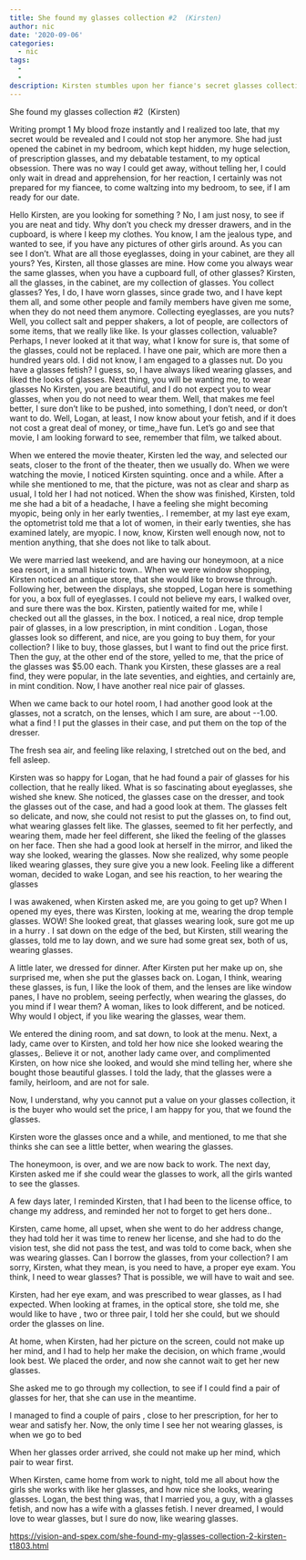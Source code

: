```yaml
---
title: She found my glasses collection #2  (Kirsten)
author: nic
date: '2020-09-06'
categories:
  - nic
tags:
  - 
  - 
description: Kirsten stumbles upon her fiance's secret glasses collection, leading to a surprising revelation about his obsession.
---
```

She found my glasses collection #2  (Kirsten)

Writing prompt 1
My blood froze instantly and I realized too late, that my secret would be revealed and I could not stop her anymore.
She had just opened the cabinet in my bedroom, which kept hidden, my huge selection, of prescription glasses, and my debatable testament, to my optical obsession.
There was no way I could get away, without telling her, I could only wait in dread and apprehension, for her reaction, 
I certainly was not prepared for my fiancee, to come waltzing into my bedroom, to see, if I am ready for our date.

Hello Kirsten, are you looking for something ?
No, I am just nosy, to see if you are neat and tidy.
Why don’t you check my dresser drawers, and in the cupboard, is where I keep my clothes.
You know, I am the jealous type, and wanted to see, if you have any pictures of other girls around.
As you can see I don’t.
What are all those eyeglasses, doing in your cabinet, are they all yours?
Yes, Kirsten, all those glasses are mine.
How come you always wear the same glasses, when you have a cupboard full, of other glasses?
Kirsten, all the glasses, in the cabinet, are my collection of glasses.
You collect glasses?
Yes, I do, I have worn glasses, since grade two, and I have kept them all, and some other people and family members have given me some,
when they do not need them anymore.
Collecting eyeglasses, are you nuts?
Well, you collect salt and pepper shakers, a lot of people, are collectors of some items, that we really like like. 
Is your glasses collection, valuable?
Perhaps, I never looked at it that way, what I know for sure is, that some of the glasses, could not be replaced.
I have one pair, which are more then a hundred years old.
I did not know, I am engaged to a glasses nut.
Do you have a glasses fetish?
I guess, so, I have always liked wearing glasses, and liked the looks of glasses.
Next thing, you will be wanting me, to wear glasses
No Kirsten, you are beautiful, and I do not expect you to wear glasses, when you do not need to wear them.
Well, that makes me feel better, I sure don’t like to be pushed, into something, I don’t need, or don’t want to do.
Well, Logan, at least, I now know about your fetish, and if it does not cost a great deal of money, or time,,have fun.
Let’s go and see that movie, I am looking forward to see, remember that film, we talked about.

When we entered the movie theater, Kirsten led the way, and selected our seats, closer to the front of the theater, then we usually do.
When we were watching the movie, I noticed Kirsten squinting. once and a while.
After a while she mentioned to me, that the picture, was not as clear and sharp as usual, I told her I had not noticed.
When the show was finished, Kirsten, told me she had a bit of a headache,
I have a feeling she might becoming myopic, being only in her early twenties,. 
I remember, at my last eye exam, the optometrist told me that a lot of women, in their early twenties, she has examined lately, are myopic. 
I now, know, Kirsten well enough now, not to mention anything, that she does not like to talk about.

We were married last weekend, and are having our honeymoon, at a nice sea resort, in a small historic town..
When we were window shopping, Kirsten noticed an antique store, that she would like to browse through.
Following her, between the displays, she stopped, Logan here is something for you, a box full of eyeglasses.
I could not believe my ears, I walked over, and sure there was the box.
Kirsten, patiently waited for me, while I checked out all the glasses, in the box.
I noticed, a real nice, drop temple pair of glasses, in a low prescription, in mint condition .
Logan, those glasses look so different, and nice, are you going to buy them, for your collection?
I like to buy, those glasses, but I want to find out the price first.
Then the guy, at the other end of the store, yelled to me, that the price of the glasses was $5.00 each.
Thank you Kirsten, these glasses are a real find, they were popular, in the late seventies, and eighties, and certainly are, in mint condition.
Now, I have another real nice pair of glasses.

When we came back to our hotel room, I had another good look at the glasses, not a scratch, on the lenses, which I am sure, are about --1.00. what a find !
I put the glasses in their case, and put them on the top of the dresser.

The fresh sea air, and feeling like relaxing, I stretched out on the bed, and fell asleep.

Kirsten was so happy for Logan, that he had found a pair of glasses for his collection, that he really liked.
What is so fascinating about eyeglasses, she wished she knew.
She noticed, the glasses case on the dresser, and took the glasses out of the case, and had a good look at them.
The glasses felt so delicate, and now, she could not resist to put the glasses on, to find out, what wearing glasses felt like.
The glasses, seemed to fit her perfectly, and wearing them, made her feel different, she liked the feeling of the glasses on her face.
Then she had a good look at herself in the mirror, and liked the way she looked, wearing the glasses.
Now she realized, why some people liked wearing glasses, they sure give you a new look.
Feeling like a different woman, decided to wake Logan, and see his reaction, to her wearing the glasses

I was awakened, when Kirsten asked me, are you going to get up?
When I opened my eyes, there was Kirsten, looking at me, wearing the drop temple glasses.
WOW! She looked great, that glasses wearing look, sure got me up in a hurry .
I sat down on the edge of the bed, but Kirsten, still wearing the glasses, told me to lay down, and we sure had some great sex, both of us, wearing glasses.

A little later, we dressed for dinner.
After Kirsten put her make up on, she surprised me, when she put the glasses back on.
Logan, I think, wearing these glasses, is fun, I like the look of them, and the lenses are like window panes, I have no problem, seeing perfectly, when wearing the glasses, do you mind if I wear them?
A woman, likes to look different, and be noticed.
Why would I object, if you like wearing the glasses, wear them.

We entered the dining room, and sat down, to look at the menu.
Next, a lady, came over to Kirsten, and told her how nice she looked wearing the glasses,.
Believe it or not, another lady came over, and complimented Kirsten, on how nice she looked, and would she mind telling her, where she bought those beautiful glasses.
I told the lady, that the glasses were a family, heirloom, and are not for sale.

Now, I understand, why you cannot put a value on your glasses collection, it is the buyer who would set the price, I am happy for you, that we found the glasses.

Kirsten wore the glasses once and a while, and mentioned, to me that she thinks she can see a little better, when wearing the glasses.

The honeymoon, is over, and we are now back to work.
The next day, Kirsten asked me if she could wear the glasses to work, all the girls wanted to see the glasses.

A few days later, I reminded Kirsten, that I had been to the license office, to change my address, and reminded her not to forget to get hers done..

Kirsten, came home, all upset, when she went to do her address change, they had told her it was time to renew her license, and she had to do the vision test, she did not pass the test, and was told to come back, when she was wearing glasses.
Can I borrow the glasses, from your collection?
I am sorry, Kirsten, what they mean, is you need to have, a proper eye exam.
You think, I need to wear glasses?
That is possible, we will have to wait and see.

Kirsten, had her eye exam, and was prescribed to wear glasses, as I had expected.
When looking at frames, in the optical store, she told me, she would like to have , two or three pair, I told her she could, but we should order the glasses on line.

At home, when Kirsten, had her picture on the screen, could not make up her mind, and I had to help her make the decision, on which frame ,would look best.
We placed the order, and now she cannot wait to get her new glasses.

She asked me to go through my collection, to see if I could find a pair of glasses for her, that she can use in the meantime.

I managed to find a couple of pairs , close to her prescription, for her to wear and satisfy her.
Now, the only time I see her not wearing glasses, is when we go to bed

When her glasses order arrived, she could not make up her mind, which pair to wear first.

When Kirsten, came home from work to night, told me all about how the girls she works with like her glasses, and how nice she looks, wearing glasses.
Logan, the best thing was, that I married you, a guy, with a glasses fetish, and now has a wife with a glasses fetish.
I never dreamed, I would love to wear glasses, but I sure do now, like wearing glasses.

https://vision-and-spex.com/she-found-my-glasses-collection-2-kirsten-t1803.html